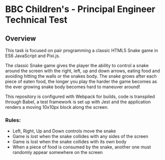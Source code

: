 # BBC Children's - Principal Engineer Technical Test

## Overview
This task is focused on pair programming a classic HTML5 Snake game in ES6 JavaScript and Pixi.js.

The classic Snake game gives the player the ability to control a snake around the screen with the right, left, up and down arrows, eating food and avoiding hitting the walls or the snakes body. The snake grows after each piece of eaten food, the longer you play the harder the game becomes as the ever growing snake body becomes hard to maneuver around!

This repository is configured with Webpack for builds, code is transpiled through Babel, a test framework is set up with Jest and the application renders a moving 10x10px block along the screen.

### Rules:
* Left, Right, Up and Down controls move the snake
* Game is lost when the snake collides with any sides of the screen 
* Game is lost when the snake collides with its own body
* When a piece of food is consumed by the snake, another one must randomly appear somewhere on the screen